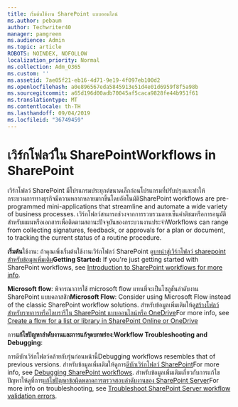 ```yaml
---
title: เริ่มต้นใช้งาน SharePoint แบบออนไลน์
ms.author: pebaum
author: Techwriter40
manager: pamgreen
ms.audience: Admin
ms.topic: article
ROBOTS: NOINDEX, NOFOLLOW
localization_priority: Normal
ms.collection: Adm_O365
ms.custom: ''
ms.assetid: 7ae05f21-eb16-4d71-9e19-4f097eb100d2
ms.openlocfilehash: a0e896567eda5845913e51d4e01d6959f8f5a98b
ms.sourcegitcommit: a65d196d00adb70045af5caca9828fe44b951f61
ms.translationtype: MT
ms.contentlocale: th-TH
ms.lasthandoff: 09/04/2019
ms.locfileid: "36749459"
---
```

# <a name="workflows-in-sharepoint"></a><span data-ttu-id="8355a-102">เวิร์กโฟลว์ใน SharePoint</span><span class="sxs-lookup"><span data-stu-id="8355a-102">Workflows in SharePoint</span></span>

<span data-ttu-id="8355a-103">เวิร์กโฟลว์ SharePoint มีโปรแกรมประยุกต์ขนาดเล็กก่อนโปรแกรมที่ปรับปรุงและทำให้กระบวนการทางธุรกิจมีความหลากหลายมากขึ้นโดยอัตโนมัติ</span><span class="sxs-lookup"><span data-stu-id="8355a-103">SharePoint workflows are pre-programmed mini-applications that streamline and automate a wide variety of business processes.</span></span> <span data-ttu-id="8355a-104">เวิร์กโฟลว์สามารถช่วงจากการรวบรวมลายเซ็นคำติชมหรือการอนุมัติสำหรับแผนหรือเอกสารเพื่อติดตามสถานะปัจจุบันของกระบวนงานประจำ</span><span class="sxs-lookup"><span data-stu-id="8355a-104">Workflows can range from collecting signatures, feedback, or approvals for a plan or document, to tracking the current status of a routine procedure.</span></span>

<span data-ttu-id="8355a-105">**เริ่มต้น**ใช้งาน: ถ้าคุณเพิ่งเริ่มต้นใช้งานเวิร์กโฟลว์ SharePoint ดู[บทนำสู่เวิร์กโฟลว์ sharepoint สำหรับข้อมูลเพิ่มเติม](https://support.office.com/article/introduction-to-sharepoint-workflow-07982276-54e8-4e17-8699-5056eff4d9e3)</span><span class="sxs-lookup"><span data-stu-id="8355a-105">**Getting Started:** If you're just getting started with SharePoint workflows, see [Introduction to SharePoint workflows for more info](https://support.office.com/article/introduction-to-sharepoint-workflow-07982276-54e8-4e17-8699-5056eff4d9e3).</span></span>

<span data-ttu-id="8355a-106">**Microsoft flow**: พิจารณาการใช้ microsoft flow แทนที่จะเป็นโซลูชันลำดับงาน SharePoint แบบคลาสสิก</span><span class="sxs-lookup"><span data-stu-id="8355a-106">**Microsoft Flow**: Consider using Microsoft Flow instead of the classic SharePoint workflow solutions.</span></span> <span data-ttu-id="8355a-107">สำหรับข้อมูลเพิ่มเติมให้ดู[สร้างโฟลว์สำหรับรายการหรือไลบรารีใน SharePoint แบบออนไลน์หรือ OneDrive](https://support.office.com/article/create-a-flow-for-a-list-or-library-in-sharepoint-online-or-onedrive-for-business-a9c3e03b-0654-46af-a254-20252e580d01)</span><span class="sxs-lookup"><span data-stu-id="8355a-107">For more info, see [Create a flow for a list or library in SharePoint Online or OneDrive](https://support.office.com/article/create-a-flow-for-a-list-or-library-in-sharepoint-online-or-onedrive-for-business-a9c3e03b-0654-46af-a254-20252e580d01)</span></span>

<span data-ttu-id="8355a-108">การ**แก้ไขปัญหาลำดับงานและการแก้จุดบกพร่อง**:</span><span class="sxs-lookup"><span data-stu-id="8355a-108">**Workflow Troubleshooting and Debugging**:</span></span>

<span data-ttu-id="8355a-109">การดีบักเวิร์กโฟลว์คล้ายกับรุ่นก่อนหน้านี้</span><span class="sxs-lookup"><span data-stu-id="8355a-109">Debugging workflows resembles that of previous versions.</span></span> <span data-ttu-id="8355a-110">สำหรับข้อมูลเพิ่มเติมให้ดูการ[ดีบักเวิร์กโฟลว์ SharePoint](https://docs.microsoft.com/sharepoint/dev/general-development/debugging-sharepoint-server-workflows)</span><span class="sxs-lookup"><span data-stu-id="8355a-110">For more info, see [Debugging SharePoint workflows](https://docs.microsoft.com/sharepoint/dev/general-development/debugging-sharepoint-server-workflows).</span></span> <span data-ttu-id="8355a-111">สำหรับข้อมูลเพิ่มเติมเกี่ยวกับการแก้ไขปัญหาให้ดูที่การ[แก้ไขปัญหาข้อผิดพลาดการตรวจสอบลำดับงานของ SharePoint Server](https://docs.microsoft.com/sharepoint/dev/general-development/troubleshooting-sharepoint-server-workflow-validation-errors-in-visio)</span><span class="sxs-lookup"><span data-stu-id="8355a-111">For more info on troubleshooting, see [Troubleshoot SharePoint Server workflow validation errors](https://docs.microsoft.com/sharepoint/dev/general-development/troubleshooting-sharepoint-server-workflow-validation-errors-in-visio).</span></span>


